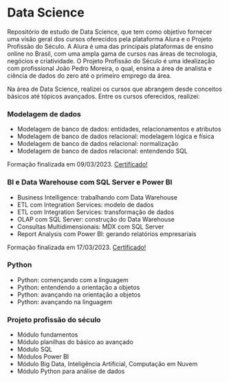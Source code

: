 # Data Science
Repositório de estudo de Data Science, que tem como objetivo fornecer uma visão geral dos cursos oferecidos pela plataforma Alura e o Projeto Profissão do Século. A Alura é uma das principais plataformas de ensino online no Brasil, com uma ampla gama de cursos nas áreas de tecnologia, negócios e criatividade.
O Projeto Profissão do Século é uma idealização com profissional João Pedro Moreira, o qual, ensina a área de analista e ciência de dados do zero até o primeiro emprego da área.

Na área de Data Science, realizei os cursos que abrangem desde conceitos básicos até tópicos avançados. Entre os cursos oferecidos, realizei:
### Modelagem de dados

* Modelagem de banco de dados: entidades, relacionamentos e atributos
* Modelagem de banco de dados relacional: modelagem lógica e física
* Modelagem de banco de dados relacional: normalização
* Modelagem de banco de dados relacional: entendendo SQL
 
 Formação finalizada em 09/03/2023. [Certificado!](https://cursos.alura.com.br/degree/certificate/4234ef49-d3fa-4e95-ad6f-c4a50f01863a)

 ### BI e Data Warehouse com SQL Server e Power BI
* Business Intelligence: trabalhando com Data Warehouse
* ETL com Integration Services: modelo de dados
* ETL com Integration Services: transformação de dados
* OLAP com SQL Server: construção do Data Warehouse
* Consultas Multidimensionais: MDX com SQL Server
* Report Analysis com Power BI: gerando relatórios empresariais

Formação finalizada em 17/03/2023. [Certificado!](https://cursos.alura.com.br/degree/certificate/ce127d62-4bbc-4dd0-857d-fd9dc99fd526)

### Python
* Python: començando com a linguagem
* Python: entendendo a orientação a objetos
* Python: avançando na orientação a objetos
* Python: avançando na linguagem

### Projeto profissão do século
* Módulo fundamentos
* Módulo planilhas do básico ao avançado
* Módulo SQL
* Módulos Power BI
* Módulo Big Data, Inteligência Artificial, Computação em Nuvem
* Módulo Python para análise de dados
